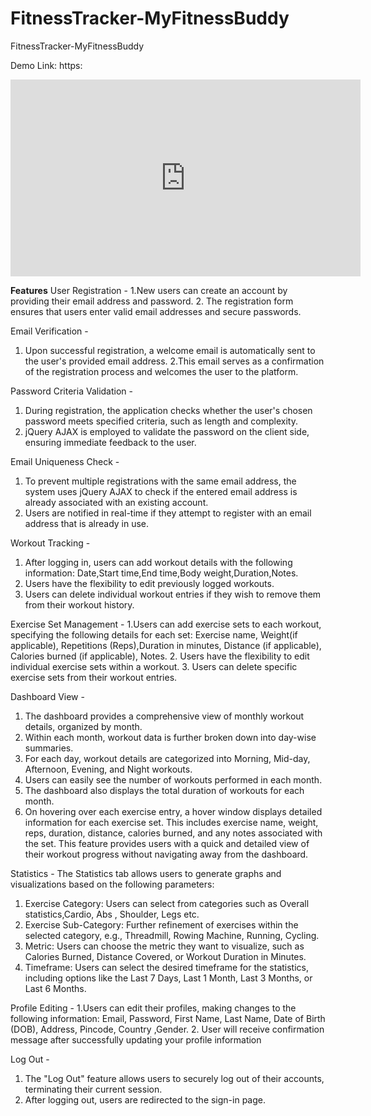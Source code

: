 # FitnessTracker-MyFitnessBuddy
FitnessTracker-MyFitnessBuddy

Demo Link: https:
<iframe width="560" height="315" src="https://www.youtube.com/watch?v=TILvTbunSIE" frameborder="0" allowfullscreen></iframe>

**Features**
User Registration - 
1.New users can create an account by providing their email address and password.
2. The registration form ensures that users enter valid email addresses and secure passwords.

Email Verification - 
1. Upon successful registration, a welcome email is automatically sent to the user's provided email address.
2.This email serves as a confirmation of the registration process and welcomes the user to the platform.

Password Criteria Validation - 
1. During registration, the application checks whether the user's chosen password meets specified criteria, such as length and complexity.
2. jQuery AJAX is employed to validate the password on the client side, ensuring immediate feedback to the user.

Email Uniqueness Check - 
1. To prevent multiple registrations with the same email address, the system uses jQuery AJAX to check if the entered email address is already associated with an existing account.
2. Users are notified in real-time if they attempt to register with an email address that is already in use.

Workout Tracking - 
1. After logging in, users can add workout details with the following information: Date,Start time,End time,Body weight,Duration,Notes.
2. Users have the flexibility to edit previously logged workouts.
3. Users can delete individual workout entries if they wish to remove them from their workout history.

Exercise Set Management - 
1.Users can add exercise sets to each workout, specifying the following details for each set: Exercise name, Weight(if applicable), Repetitions (Reps),Duration in minutes, Distance (if applicable), Calories burned (if applicable), Notes.
2. Users have the flexibility to edit individual exercise sets within a workout.
3. Users can delete specific exercise sets from their workout entries.

Dashboard View - 
1. The dashboard provides a comprehensive view of monthly workout details, organized by month.
2. Within each month, workout data is further broken down into day-wise summaries.
3. For each day, workout details are categorized into Morning, Mid-day, Afternoon, Evening, and Night workouts.
4. Users can easily see the number of workouts performed in each month.
5. The dashboard also displays the total duration of workouts for each month.
6. On hovering over each exercise entry, a hover window displays detailed information for each exercise set. This includes exercise name, weight, reps, duration, distance, calories burned, and any notes associated with the set. This feature provides users with a quick and detailed view of their workout progress without navigating away from the dashboard.

Statistics - 
The Statistics tab allows users to generate graphs and visualizations based on the following parameters:
1. Exercise Category: Users can select from categories such as Overall statistics,Cardio, Abs , Shoulder, Legs etc.
2. Exercise Sub-Category: Further refinement of exercises within the selected category, e.g., Threadmill, Rowing Machine, Running, Cycling.
3. Metric: Users can choose the metric they want to visualize, such as Calories Burned, Distance Covered, or Workout Duration in Minutes.
4. Timeframe: Users can select the desired timeframe for the statistics, including options like the Last 7 Days, Last 1 Month, Last 3 Months, or Last 6 Months.

Profile Editing - 
1.Users can edit their profiles, making changes to the following information: Email, Password, First Name, Last Name, Date of Birth (DOB), Address, Pincode, Country ,Gender.
2. User will receive confirmation message after successfully updating your profile information 

Log Out - 
1. The "Log Out" feature allows users to securely log out of their accounts, terminating their current session.
2. After logging out, users are redirected to the sign-in page.
